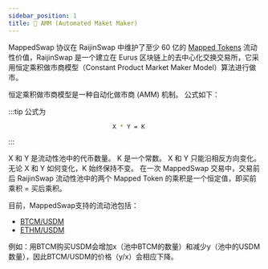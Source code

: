 ```yaml
---
sidebar_position: 1
title: 🔗 AMM (Automated Maket Maker) 
---
```


MappedSwap 协议在 RaijinSwap 中维护了至少 60 亿的 [Mapped Tokens](https://docs.mappedswap.io/docs/MappedSwap%20Protocol%20Chinese/ProtocolExplainer/WhatAreTheMappedTokens) 流动性价值，RaijinSwap 是一个建立在 Eurus 区块链上的去中心化交换交易所，它采用恒定乘积做市商模型（Constant Product Market Maker Model）算法进行做市。

恒定乘积做市商模型是一种自动化做市商 (AMM) 机制。 公式如下：

:::tip 公式为
```sh
                             X * Y = K
```
:::

X 和 Y 是流动性池中的代币数量。 K 是一个常数。 X 和 Y 只能沿相反方向变化。 无论 X 和 Y 如何变化，K 始终保持不变。 在一次 MappedSwap 交易中，交易前后 RaijinSwap 流动性池中的两个 Mapped Token 的乘积是一个恒定值，即买前乘积 = 买后乘积。

目前，MappedSwap支持的流动池包括：
- [BTCM/USDM](https://app.mappedswap.io/trade/BTCM)
- [ETHM/USDM](https://app.mappedswap.io/trade/ETHM)

例如：用BTCM购买USDM会增加x（池中BTCM的数量）和减少y（池中的USDM数量），因此BTCM/USDM的价格（y/x）会相应下降。

